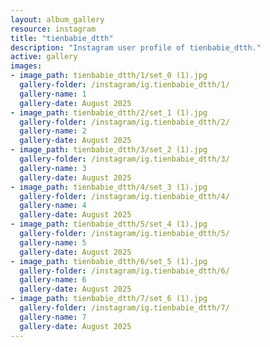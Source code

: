 ```yaml
---
layout: album_gallery
resource: instagram
title: "tienbabie_dtth"
description: "Instagram user profile of tienbabie_dtth."
active: gallery
images:
- image_path: tienbabie_dtth/1/set_0 (1).jpg
  gallery-folder: /instagram/ig.tienbabie_dtth/1/
  gallery-name: 1
  gallery-date: August 2025
- image_path: tienbabie_dtth/2/set_1 (1).jpg
  gallery-folder: /instagram/ig.tienbabie_dtth/2/
  gallery-name: 2
  gallery-date: August 2025
- image_path: tienbabie_dtth/3/set_2 (1).jpg
  gallery-folder: /instagram/ig.tienbabie_dtth/3/
  gallery-name: 3
  gallery-date: August 2025
- image_path: tienbabie_dtth/4/set_3 (1).jpg
  gallery-folder: /instagram/ig.tienbabie_dtth/4/
  gallery-name: 4
  gallery-date: August 2025
- image_path: tienbabie_dtth/5/set_4 (1).jpg
  gallery-folder: /instagram/ig.tienbabie_dtth/5/
  gallery-name: 5
  gallery-date: August 2025
- image_path: tienbabie_dtth/6/set_5 (1).jpg
  gallery-folder: /instagram/ig.tienbabie_dtth/6/
  gallery-name: 6
  gallery-date: August 2025
- image_path: tienbabie_dtth/7/set_6 (1).jpg
  gallery-folder: /instagram/ig.tienbabie_dtth/7/
  gallery-name: 7
  gallery-date: August 2025
---
```

